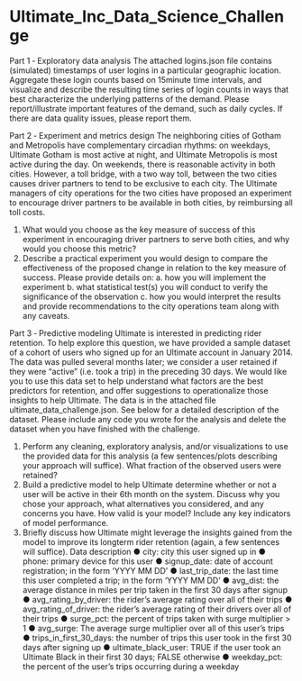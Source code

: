 # Ultimate_Inc_Data_Science_Challenge


Part 1 ‑ Exploratory data analysis
The attached logins.json file contains (simulated) timestamps of user logins in a particular
geographic location. Aggregate these login counts based on 15minute
time intervals, and
visualize and describe the resulting time series of login counts in ways that best characterize the
underlying patterns of the demand. Please report/illustrate important features of the demand,
such as daily cycles. If there are data quality issues, please report them.

Part 2 ‑ Experiment and metrics design
The neighboring cities of Gotham and Metropolis have complementary circadian rhythms: on
weekdays, Ultimate Gotham is most active at night, and Ultimate Metropolis is most active
during the day. On weekends, there is reasonable activity in both cities.
However, a toll bridge, with a two way
toll, between the two cities causes driver partners to tend
to be exclusive to each city. The Ultimate managers of city operations for the two cities have
proposed an experiment to encourage driver partners to be available in both cities, by
reimbursing all toll costs.
1. What would you choose as the key measure of success of this experiment in
encouraging driver partners to serve both cities, and why would you choose this metric?
2. Describe a practical experiment you would design to compare the effectiveness of the
proposed change in relation to the key measure of success. Please provide details on:
a. how you will implement the experiment
b. what statistical test(s) you will conduct to verify the significance of the
observation
c. how you would interpret the results and provide recommendations to the city
operations team along with any caveats.

Part 3 ‑ Predictive modeling
Ultimate is interested in predicting rider retention. To help explore this question, we have
provided a sample dataset of a cohort of users who signed up for an Ultimate account in
January 2014. The data was pulled several months later; we consider a user retained if they
were “active” (i.e. took a trip) in the preceding 30 days.
We would like you to use this data set to help understand what factors are the best predictors
for retention, and offer suggestions to operationalize those insights to help Ultimate.
The data is in the attached file ultimate_data_challenge.json. See below for a detailed
description of the dataset. Please include any code you wrote for the analysis and delete the
dataset when you have finished with the challenge.
1. Perform any cleaning, exploratory analysis, and/or visualizations to use the provided
data for this analysis (a few sentences/plots describing your approach will suffice). What
fraction of the observed users were retained?
2. Build a predictive model to help Ultimate determine whether or not a user will be active
in their 6th month on the system. Discuss why you chose your approach, what
alternatives you considered, and any concerns you have. How valid is your model?
Include any key indicators of model performance.
3. Briefly discuss how Ultimate might leverage the insights gained from the model to
improve its longterm
rider retention (again, a few sentences will suffice).
Data description
● city: city this user signed up in
● phone: primary device for this user
● signup_date: date of account registration; in the form ‘YYYY MM DD’
● last_trip_date: the last time this user completed a trip; in the form ‘YYYY MM DD’
● avg_dist: the average distance in miles per trip taken in the first 30 days after signup
● avg_rating_by_driver: the rider’s average rating over all of their trips
● avg_rating_of_driver: the rider’s average rating of their drivers over all of their trips
● surge_pct: the percent of trips taken with surge multiplier > 1
● avg_surge: The average surge multiplier over all of this user’s trips
● trips_in_first_30_days: the number of trips this user took in the first 30 days after
signing up
● ultimate_black_user: TRUE if the user took an Ultimate Black in their first 30 days;
FALSE otherwise
● weekday_pct: the percent of the user’s trips occurring during a weekday
